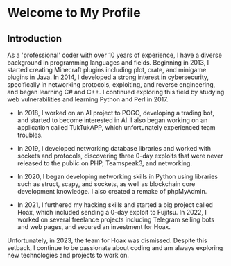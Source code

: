 # Welcome to My Profile

## Introduction

As a 'professional' coder with over 10 years of experience, I have a diverse background in programming languages and fields. Beginning in 2013, I started creating Minecraft plugins including plot, crate, and minigame plugins in Java. In 2014, I developed a strong interest in cybersecurity, specifically in networking protocols, exploiting, and reverse engineering, and began learning C# and C++. I continued exploring this field by studying web vulnerabilities and learning Python and Perl in 2017.

- In 2018, I worked on an AI project to POGO, developing a trading bot, and started to become interested in AI. I also began working on an application called TukTukAPP, which unfortunately experienced team troubles.
 
- In 2019, I developed networking database libraries and worked with sockets and protocols, discovering three 0-day exploits that were never released to the public on PHP, Teamspeak3, and networking.

- In 2020, I began developing networking skills in Python using libraries such as struct, scapy, and sockets, as well as blockchain core development knowledge. I also created a remake of phpMyAdmin. 

- In 2021, I furthered my hacking skills and started a big project called Hoax, which included sending a 0-day exploit to Fujitsu. In 2022,
I worked on several freelance projects including Telegram selling bots and web pages, and secured an investment for Hoax.

Unfortunately, in 2023, the team for Hoax was dismissed. Despite this setback, I continue to be passionate about coding and am always exploring new technologies and projects to work on.
